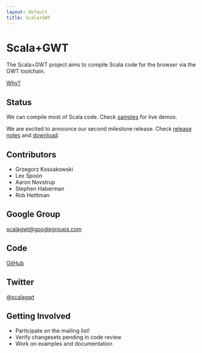 ```yaml
---
layout: default
title: Scala+GWT
---
```


Scala+GWT
=========

The Scala+GWT project aims to compile Scala code for the browser
via the GWT toolchain.

[Why?](why)

Status
------

We can compile most of Scala code. Check [samples](samples) for
live demos.

We are excited to announce our second milestone release. Check
[release notes](releasenotes) and
[download](https://github.com/downloads/scalagwt/scalagwt-sample/scalagwt-sample-0.1-M2.zip).

Contributors
------------

* Grzegorz Kossakowski
* Lex Spoon
* Aaron Novstrup
* Stephen Haberman
* Rob Heittman

Google Group
------------
[scalagwt@googlegroups.com](http://groups.google.com/group/scalagwt)

Code
-----------
[GitHub](http://github.com/scalagwt)

Twitter
-------

[@scalagwt](http://twitter.com/scalagwt)

Getting Involved
----------------

* Participate on the mailing list!
* Verify changesets pending in code review
* Work on examples and documentation
